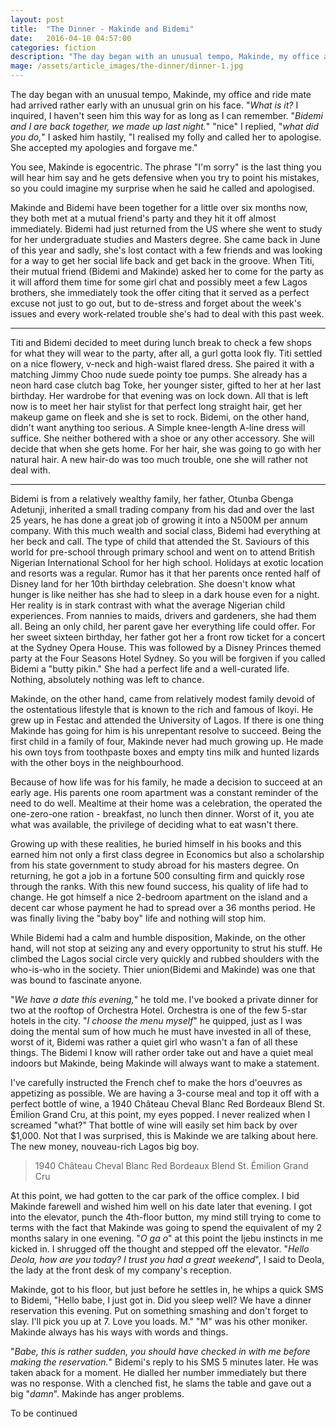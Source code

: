 ```yaml
---
layout: post
title:  "The Dinner - Makinde and Bidemi"
date:   2016-04-10 04:57:00
categories: fiction
description: "The day began with an unusual tempo, Makinde, my office and ride mate had arrived rather early with an unusual grin on his face."
mage: /assets/article_images/the-dinner/dinner-1.jpg
---
```


The day began with an unusual tempo, Makinde, my office and ride mate had arrived rather early with an unusual grin on his face.
"<em>What is it?</em> I inquired, I haven't seen him this way for as long as I can remember. "<em>Bidemi and I are back together, we made up last night.</em>" "nice" I replied, "<em>what did you do,</em>" I asked him  hastily, "I realised my folly and called her to apologise. She accepted my apologies and forgave me."

You see, Makinde is egocentric. The phrase "I'm sorry" is the last thing you will hear him say and he gets defensive when you try to point his mistakes, so you could imagine my surprise when he said he called and apologised.

Makinde and Bidemi have been together for a little over six months now, they both met at a mutual friend's party and they hit it off almost immediately. Bidemi had just returned from the US where she went to study for her undergraduate studies and Masters degree. She came back in June of this year and sadly, she's lost contact with a few friends and was looking for a way to get her social life back and get back in the groove. When Titi, their mutual friend (Bidemi and Makinde) asked her to come for the party as it will afford them time for some girl chat and possibly meet a few Lagos brothers, she immediately took the offer citing that it served as a perfect excuse not just to go out, but to de-stress and forget about the week's issues and every work-related trouble she's had to deal with this past week.

<hr>
Titi and Bidemi decided to meet during lunch break to check a few shops for what they will wear to the party, after all, a gurl gotta look fly. Titi settled on a nice flowery, v-neck and high-waist flared dress. She paired it with a matching Jimmy Choo nude suede pointy toe pumps. She already has a neon hard case clutch bag Toke, her younger sister, gifted to her at her last birthday. Her wardrobe for that evening was on lock down. All that is left now is to meet her hair stylist for that perfect long straight hair, get her makeup game on fleek and she is set to rock. Bidemi, on the other hand, didn't want anything too serious. A Simple knee-length A-line dress will suffice. She neither bothered with a shoe or any other accessory. She will decide that when she gets home. For her hair, she was going to go with her natural hair. A new hair-do  was too much trouble, one she will rather not deal with.
<hr>


Bidemi is from a relatively wealthy family, her father, Otunba Gbenga Adetunji, inherited a small trading company from his dad and over the last 25 years, he has done a great job of growing it into a N500M per annum company. With this much wealth and social class, Bidemi had everything at her beck and call. The type of child that attended the St. Saviours of this world for pre-school through primary school and went on to attend British Nigerian International School for her high school. Holidays at exotic location and resorts was a regular. Rumor has it that her parents once rented half of Disney land for her 10th birthday celebration. She doesn't know what hunger is like neither has she had to sleep in a dark house even for a night. Her reality is in stark contrast with what the average Nigerian child experiences.  From nannies to maids, drivers and gardeners, she had them all. Being an only child, her parent gave her everything life could offer. For her sweet sixteen birthday, her father got her a front row ticket for a concert at the Sydney Opera House. This was followed by a Disney Princes themed party at the Four Seasons Hotel Sydney. So you will be forgiven if you called Bidemi a "butty pikin." She had a perfect life and a well-curated life. Nothing, absolutely nothing was left to chance.

Makinde, on the other hand, came from relatively modest family devoid of the ostentatious lifestyle that is known to the rich and famous of Ikoyi. He grew up in Festac and attended the University of Lagos. If there is one thing Makinde has going for him is his unrepentant resolve to succeed. Being the first child in a family of four, Makinde never had much growing up. He made his own toys from toothpaste boxes and empty tins milk and hunted lizards with the other boys in the neighbourhood. 

Because of how life was for his family, he made a decision to succeed at an early age. His parents one room apartment was a constant reminder of the need to do well. Mealtime at their home was a celebration, the operated the one-zero-one ration - breakfast, no lunch then dinner. Worst of it, you ate what was available, the privilege of deciding what to eat wasn't there.

Growing up with these realities, he buried himself in his books and this earned him not only a first class degree in Economics but also a scholarship from his state government to study abroad for his masters degree. On returning, he got a job in a fortune 500 consulting firm and quickly rose through the ranks. With this new found success, his quality of life had to change. He got himself a nice 2-bedroom apartment on the island and a decent car whose payment he had to spread over a 36 months period. He was finally living the "baby boy" life and nothing will stop him.

While Bidemi had a calm and humble disposition, Makinde, on the other hand, will not stop at seizing any and every opportunity to strut his stuff. He climbed the Lagos social circle very quickly and rubbed shoulders with the who-is-who in the society.  Thier union(Bidemi and Makinde) was one that was bound to fascinate anyone.

"<em>We have a date this evening,</em>" he told me. I've booked a private dinner for two at the rooftop of Orchestra Hotel. Orchestra is one of the few 5-star hotels in the city. "<em>I choose the menu myself</em>" he quipped, just as I was doing the mental sum of how much he must have invested in all of these, worst of it, Bidemi was rather a quiet girl who wasn't a fan of all these things. The Bidemi I know will rather order take out and have a quiet meal indoors but Makinde, being Makinde will always want to make a statement.

I've carefully instructed the French chef to make the hors d'oeuvres as appetizing as possible. We are having a 3-course meal and top it off with a perfect bottle of wine, a 1940 Château Cheval Blanc Red Bordeaux Blend St. Émilion Grand Cru, at this point, my eyes popped. I never realized when I screamed "what?" That bottle of wine will easily set him back by over $1,000. Not that I was surprised, this is Makinde we are talking about here. The new money, nouveau-rich Lagos big boy.

>1940 Château Cheval Blanc Red Bordeaux Blend St. Émilion Grand Cru

At this point, we had gotten to the car park of the office complex. I bid Makinde farewell and wished him well on his date later that evening. I got into the elevator, punch the 4th-floor button, my mind still trying to come to terms with the fact that Makinde was going to spend the equivalent of my 2 months salary in one evening. "<em>O ga o</em>" at this point the Ijebu instincts in me kicked in. I shrugged off the thought and stepped off the elevator. "<em>Hello Deola, how are you today? I trust you had a great weekend</em>", I said to Deola, the lady at the front desk of my company's reception.

Makinde, got to his floor, but just before he settles in, he whips a quick SMS to Bidemi, "Hello babe, I just got in. Did you sleep well? We have a dinner reservation this evening. Put on something smashing and don't forget to slay. I'll pick you up at 7. Love you loads. M." "M" was his other moniker. Makinde always has his ways with words and things.

"<em>Babe, this is rather sudden, you should have checked in with me before making the reservation.</em>" Bidemi's reply to his SMS 5 minutes later. He was taken aback for a moment.  He dialled her number immediately but there was no response. With a clenched fist, he slams the table and gave out a big "<em>damn</em>". Makinde has anger problems.

To be continued